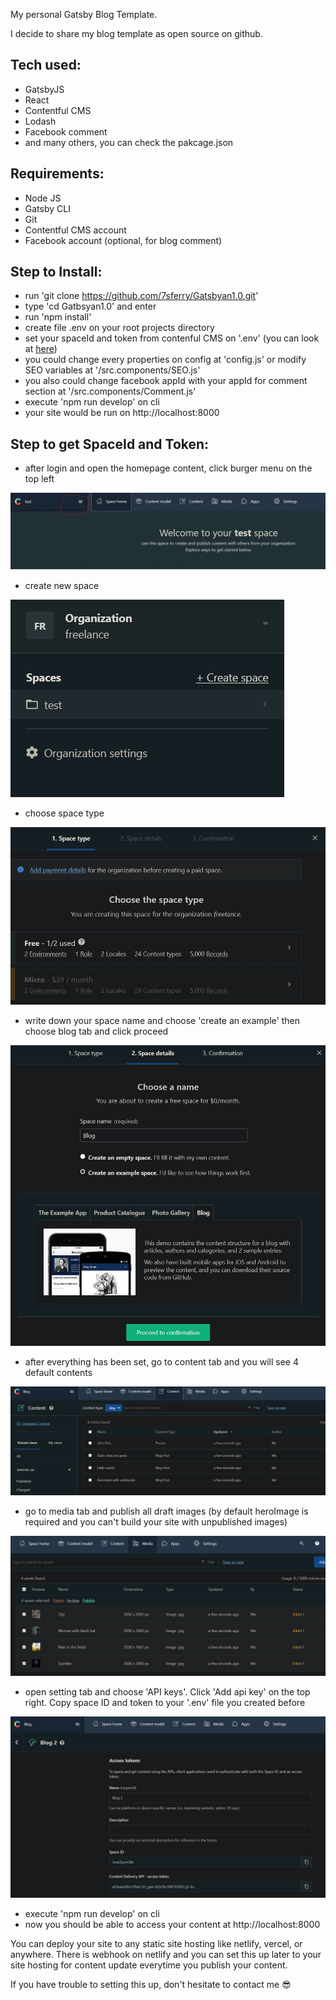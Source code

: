 My personal Gatsby Blog Template.

I decide to share my blog template as open source on github.

## Tech used: 
- GatsbyJS
- React
- Contentful CMS
- Lodash
- Facebook comment
- and many others, you can check the pakcage.json

## Requirements:
- Node JS
- Gatsby CLI
- Git
- Contentful CMS account
- Facebook account (optional, for blog comment)

## Step to Install:
- run 'git clone https://github.com/7sferry/Gatsbyan1.0.git'
- type 'cd Gatbsyan1.0' and enter
- run 'npm install'
- create file .env on your root projects directory
- set your spaceId and token from contenful CMS on '.env'
(you can look at [here](https://github.com/7sferry/Gatsbyan1.0#step-to-get-spaceid-and-token))
- you could change every properties on config at 'config.js' or modify SEO variables at '/src.components/SEO.js'
- you also could change facebook appId with your appId for comment section at '/src.components/Comment.js'
- execute 'npm run develop' on cli
- your site would be run on http://localhost:8000

## Step to get SpaceId and Token:
- after login and open the homepage content, click burger menu on the top left

![](https://github.com/7sferry/Gatsbyan1.0/blob/master/static/click%20burger%20menu.jpg?raw=true)
- create new space

![](https://github.com/7sferry/Gatsbyan1.0/blob/master/static/2.%20create%20space.jpg?raw=true)
- choose space type

![](https://github.com/7sferry/Gatsbyan1.0/blob/master/static/3.%20choose%20space%20type.jpg?raw=true)
- write down your space name and choose 'create an example' then choose blog tab and click proceed

![](https://github.com/7sferry/Gatsbyan1.0/blob/master/static/4.%20write%20down%20your%20space%20name%20and%20choose%20create%20an%20example%20and%20choose%20blog.jpg?raw=true)

- after everything has been set, go to content tab and you will see 4 default contents

![](https://github.com/7sferry/Gatsbyan1.0/blob/master/static/5.%20go%20to%20content%20tab%20and%20there%20shoulde%20be%204%20default%20contents.png?raw=true)
- go to media tab and publish all draft images (by default heroImage is required and you can't build your site with 
unpublished images)

![](https://github.com/7sferry/Gatsbyan1.0/blob/master/static/6.%20go%20to%20media%20tab%20and%20publish%20all%20images.png?raw=true)
- open setting tab and choose 'API keys'. Click 'Add api key' on the top right. Copy space ID and token to your '.env'
file you created before

![](https://github.com/7sferry/Gatsbyan1.0/blob/master/static/7.%20open%20setting%20and%20add%20api%20key%20copy-paste%20spaceid%20and%20token%20to%20env.jpg?raw=true)

- execute 'npm run develop' on cli
- now you should be able to access your content at http://localhost:8000


You can deploy your site to any static site hosting like netlify, vercel, or anywhere. There is webhook on netlify 
and you can set this up later to your site hosting for content update everytime you publish your content.

If you have trouble to setting this up, don't hesitate to contact me 😎
